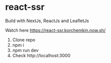 # react-ssr

Build with NextJs, ReactJs and LeafletJs

Watch here https://react-ssr.korchemkin.now.sh/

1. Clone repo
2. npm i
3. npm run dev
4. Check http://localhost:3000